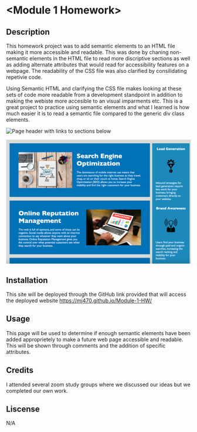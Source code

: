 # <Module 1 Homework>

## Description 
This homework project was to add semantic elements to an HTML file making it more accessible and readable. This was done by chaning non-semantic elements in the HTML file to read more discriptive sections as well as adding alternate attributes that would read for accessibility features on a webpage. The readability of the CSS file was also clarified by consilidating repetivie code. 

Using Semantic HTML and clarifying the CSS file makes looking at these sets of code more readable from a development standpoint in addition to making the webiste more accesible to an visual imparments etc. This is a great project to practice using semantic elements and what I learned is how much easier it is to read a semantic file compared to the generic div class elements. 

![Page header with links to sections below](assets%20/Screenshot%202023-05-18%20at%202.41.34%20PM.png)

![Links below in sections](assets%20/Screenshot%202023-05-18%20at%202.41.46%20PM.png)

## Installation 
This site will be deployed through the GitHub link provided that will access the deployed website https://mj470.github.io/Module-1-HW/

## Usage
This page will be used to determine if enough semantic elements have been added approprietely to make a future web page accessible and readable. This will be shown through comments and the addition of specific attributes. 


## Credits 
I attended several zoom study groups where we discussed our ideas but we completed our own work. 

## Liscense 
N/A
